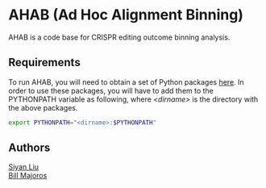 # AHAB (Ad Hoc Alignment Binning)

AHAB is a code base for CRISPR editing outcome binning analysis.

## Requirements

To run AHAB, you will need to obtain a set of Python packages [here](https://github.com/bmajoros/python.git).
In order to use these packages, you will have to add them to the PYTHONPATH variable as following, 
where *\<dirname\>* is the directory with the above packages. 

```bash
export PYTHONPATH="<dirname>:$PYTHONPATH"
```

## Authors

[Siyan Liu](https://github.com/siyansusan) \
[Bill Majoros](https://github.com/bmajoros)